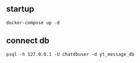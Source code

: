 ## startup
```
docker-compose up -d
```

## connect db
```
psql -h 127.0.0.1 -U chatdbuser -d yt_message_db
```
